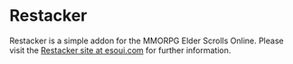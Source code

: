 # Restacker

Restacker is a simple addon for the MMORPG Elder Scrolls Online. Please visit the [Restacker site at esoui.com](http://www.esoui.com/downloads/info1078-Restacker.html) for further information.
